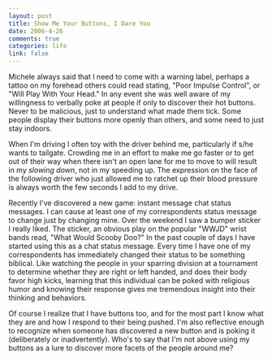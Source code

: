 ```yaml
--- 
layout: post
title: Show Me Your Buttons, I Dare You
date: 2006-4-26
comments: true
categories: life
link: false
---
```

Michele always said that I need to come with a warning label, perhaps a tattoo on my forehead others could read stating, "Poor Impulse Control", or "Will Play With Your Head." In any event she was well aware of my willingness to verbally poke at people if only to discover their hot buttons. Never to be malicious, just to understand what made them tick. Some people display their buttons more openly than others, and some need to just stay indoors.

When I'm driving I often toy with the driver behind me, particularly if s/he wants to tailgate. Crowding me in an effort to make me go faster or to get out of their way when there isn't an open lane for me to move to will result in my <i>slowing down</i>, not in my speeding up. The expression on the face of the following driver who just allowed me to ratchet up their blood pressure is always worth the few seconds I add to my drive.

Recently I've discovered a new game: instant message chat status messages. I can cause at least one of my correspondents status message to change just by changing mine. Over the weekend I saw a bumper sticker I really liked. The sticker, an obvious play on the popular "WWJD" wrist bands read, "What Would Scooby Doo?" In the past couple of days I have started using this as a chat status message. Every time I have one of my correspondents has immediately changed their status to be something biblical. Like watching the people in your sparring division at a tournament to determine whether they are right or left handed, and does their body favor high kicks, learning that this individual can be poked with religious humor and knowing their response gives me tremendous insight into their thinking and behaviors.

Of course I realize that I have buttons too, and for the most part I know what they are and how I respond to their being pushed. I'm also reflective enough to recognize when someone has discovered a new button and is poking it (deliberately or inadvertently). Who's to say that I'm not above using my buttons as a lure to discover more facets of the people around me?
